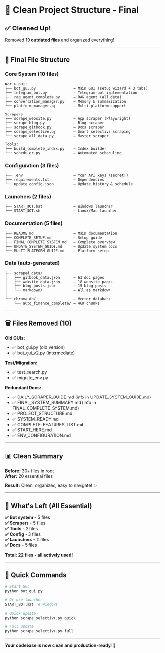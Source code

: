 # 🧹 Clean Project Structure - Final

## ✅ Cleaned Up!

Removed **10 outdated files** and organized everything!

---

## 📁 Final File Structure

### **Core System (10 files)**

```
Bot & GUI:
├── bot_gui.py                 ← Main GUI (setup wizard + 3 tabs)
├── telegram_bot.py            ← Telegram bot implementation
├── rag_agent_complete.py      ← RAG agent (all data)
├── conversation_manager.py    ← Memory & summarization
└── platform_manager.py        ← Multi-platform support

Scrapers:
├── scrape_website.py          ← App scraper (Playwright)
├── scrape_blog.py             ← Blog scraper
├── scrape_gitbook.py          ← Docs scraper
├── scrape_selective.py        ← Smart selective scraping
└── scrape_all_data.py         ← Master scraper

Tools:
├── build_complete_index.py    ← Index builder
└── scheduler.py               ← Automated scheduling
```

### **Configuration (3 files)**

```
├── .env                       ← Your API keys (secret!)
├── requirements.txt           ← Dependencies
└── update_config.json         ← Update history & schedule
```

### **Launchers (2 files)**

```
├── START_BOT.bat              ← Windows launcher
└── START_BOT.sh               ← Linux/Mac launcher
```

### **Documentation (5 files)**

```
├── README.md                  ← Main documentation
├── COMPLETE_SETUP.md          ← Setup guide
├── FINAL_COMPLETE_SYSTEM.md   ← Complete overview
├── UPDATE_SYSTEM_GUIDE.md     ← Update system docs
└── MULTI_PLATFORM_GUIDE.md    ← Platform setup
```

### **Data (auto-generated)**

```
├── scraped_data/
│   ├── gitbook_data.json      ← 63 doc pages
│   ├── website_data.json      ← 18 website pages
│   ├── blog_posts.json        ← 15 blog posts
│   └── markdown/              ← All as markdown
│
└── chroma_db/                 ← Vector database
    └── auto_finance_complete/ ← 460 chunks
```

---

## 🗑️ Files Removed (10)

**Old GUIs:**
- ✅ bot_gui.py (old version)
- ✅ bot_gui_v2.py (intermediate)

**Test/Migration:**
- ✅ test_search.py
- ✅ migrate_env.py

**Redundant Docs:**
- ✅ DAILY_SCRAPER_GUIDE.md (info in UPDATE_SYSTEM_GUIDE.md)
- ✅ FINAL_SYSTEM_SUMMARY.md (info in FINAL_COMPLETE_SYSTEM.md)
- ✅ PROJECT_STRUCTURE.md
- ✅ SYSTEM_READY.md
- ✅ COMPLETE_FEATURES_LIST.md
- ✅ START_HERE.md
- ✅ ENV_CONFIGURATION.md

---

## 📊 Clean Summary

**Before:** 30+ files in root  
**After:** 20 essential files  

**Result:** Clean, organized, easy to navigate! ✨

---

## 🎯 What's Left (All Essential)

**✅ Bot system** - 5 files  
**✅ Scrapers** - 5 files  
**✅ Tools** - 2 files  
**✅ Config** - 3 files  
**✅ Launchers** - 2 files  
**✅ Docs** - 5 files  

**Total: 22 files - all actively used!**

---

## 🚀 Quick Commands

```bash
# Start GUI
python bot_gui.py

# Or use launcher
START_BOT.bat  # Windows

# Quick update
python scrape_selective.py quick

# Full update
python scrape_selective.py full
```

---

**Your codebase is now clean and production-ready!** 🎉

